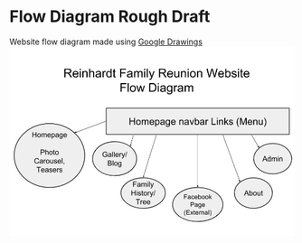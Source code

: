 # Flow Diagram Rough Draft

Website flow diagram made using [Google Drawings](https://en.wikipedia.org/wiki/Google_Drawings)
![](images/website-flow-diagram.jpg)

